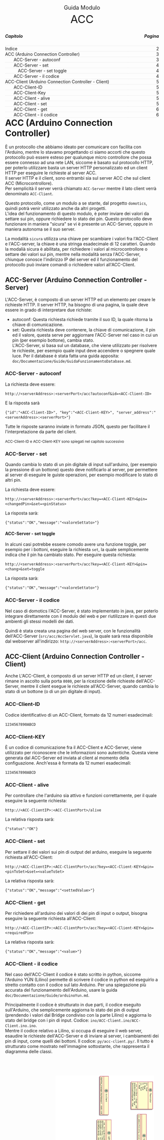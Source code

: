 <div style="font-size:36px;text-align:center">
    <br><br><br><br><br>
    <small style="font-size:18px;">Guida Modulo</small><br>
    ACC
</div>

<div class="page-break"></div>

<div class="clearfix index">
    <div class="capitle" style="width:80%;float:left;border-bottom:1px dotted #DDDDDD;"><h5>Capitolo</h5></div>
    <div class="page" style="text-align:right;width:20%;float:left;border-bottom:1px dotted #DDDDDD;"><h5>Pagina</h5></div>
    <div style="margin-top:5px;widht:100%;"> </div>
    <div class="capitle" style="width:80%;float:left;border-bottom:1px dotted #DDDDDD;">Indice</div>
    <div class="page" style="text-align:right;width:20%;float:left;border-bottom:1px dotted #DDDDDD;">2</div>
    <div class="capitle" style="width:80%;float:left;border-bottom:1px dotted #DDDDDD;">ACC (Arduino Connection Controller)</div>
    <div class="page" style="text-align:right;width:20%;float:left;border-bottom:1px dotted #DDDDDD;">3</div>
            <div class="capitle" style="width:80%;float:left;border-bottom:1px dotted #DDDDDD;">
                &emsp;&emsp;ACC-Server - autoconf
            </div>
            <div class="page" style="text-align:right;width:20%;float:left;border-bottom:1px dotted #DDDDDD;">3</div>
            <div class="capitle" style="width:80%;float:left;border-bottom:1px dotted #DDDDDD;">
                &emsp;&emsp;ACC-Server - set
            </div>
            <div class="page" style="text-align:right;width:20%;float:left;border-bottom:1px dotted #DDDDDD;">4</div>
                <div class="capitle" style="width:80%;float:left;border-bottom:1px dotted #DDDDDD;">
                    &emsp;&emsp;&emsp;ACC-Server - set toggle
                </div>
                <div class="page" style="text-align:right;width:20%;float:left;border-bottom:1px dotted #DDDDDD;">4</div>
            <div class="capitle" style="width:80%;float:left;border-bottom:1px dotted #DDDDDD;">
                &emsp;&emsp;ACC-Server - il codice
            </div>
            <div class="page" style="text-align:right;width:20%;float:left;border-bottom:1px dotted #DDDDDD;">4</div>
    <div style="margin-top:5px;widht:100%;"> </div>
    <div class="capitle" style="width:80%;float:left;border-bottom:1px dotted #DDDDDD;">ACC-Client (Arduino Connection Controller - Client)</div>
    <div class="page" style="text-align:right;width:20%;float:left;border-bottom:1px dotted #DDDDDD;">5</div>
        <div class="capitle" style="width:80%;float:left;border-bottom:1px dotted #DDDDDD;">
            &emsp;&emsp;ACC-Client-ID
        </div>
        <div class="page" style="text-align:right;width:20%;float:left;border-bottom:1px dotted #DDDDDD;">5</div>
        <div class="capitle" style="width:80%;float:left;border-bottom:1px dotted #DDDDDD;">
            &emsp;&emsp;ACC-Client-Key
        </div>
        <div class="page" style="text-align:right;width:20%;float:left;border-bottom:1px dotted #DDDDDD;">5</div>
        <div class="capitle" style="width:80%;float:left;border-bottom:1px dotted #DDDDDD;">
            &emsp;&emsp;ACC-Client - alive
        </div>
        <div class="page" style="text-align:right;width:20%;float:left;border-bottom:1px dotted #DDDDDD;">5</div>
        <div class="capitle" style="width:80%;float:left;border-bottom:1px dotted #DDDDDD;">
            &emsp;&emsp;ACC-Client - set
        </div>
        <div class="page" style="text-align:right;width:20%;float:left;border-bottom:1px dotted #DDDDDD;">5</div>
        <div class="capitle" style="width:80%;float:left;border-bottom:1px dotted #DDDDDD;">
            &emsp;&emsp;ACC-Client - get
        </div>
        <div class="page" style="text-align:right;width:20%;float:left;border-bottom:1px dotted #DDDDDD;">6</div>
        <div class="capitle" style="width:80%;float:left;border-bottom:1px dotted #DDDDDD;">
            &emsp;&emsp;ACC-Client - il codice
        </div>
        <div class="page" style="text-align:right;width:20%;float:left;border-bottom:1px dotted #DDDDDD;">6</div>
</div>

<div class="page-break"></div>

# ACC (Arduino Connection Controller)

&Egrave; un protocollo che abbiamo ideato per comunicare con facilita con l'Arduino,
mentre lo stavamo progettando ci siamo accorti che questo protocollo pu&ograve; essere esteso per
qualunque micro controllore che possa essere connesso ad una rete LAN, siccome &egrave; basato sul
protocollo HTTP, per poterlo utilizzare basta un server HTTP personalizzato ed un client HTTP per
eseguire le richieste al server ACC.  
Il server HTTP e il client, sono entrambi sia sul server ACC che sul client ACC (Microcontrollore).  
Per semplicit&agrave; il server verr&agrave; chiamato `ACC-Server` mentre il lato client verr&agrave;
denominato `ACC-Client`.

Questo protocollo, come un modulo a se stante, dal progetto `domotics`, quindi potrà venir
utilizzato anche da altri progetti.  
L'idea del funzionamento di questo modulo, &egrave; poter inviare dei valori da settare sui pin,
oppure richiedere lo stato dei pin. Questo protocollo deve funzionare in maniera "sicura" se vi
&egrave; presente un ACC-Server, oppure in maniera autonoma se il suo server.

La modalit&agrave; `sicura` utilizza una chiave per scambiare i valori fra l'ACC-Client e
l'ACC-server, la chiave &egrave; una stringa esadecimale di 12 caratteri. Quando la modali&agrave;
sicura &egrave; abilitata, per richiedere i valori al microcontrollore o settare dei valori sui pin,
mentre nella modalit&agrave; senza l'ACC-Server, chiunque conosce l'indirizzo IP del server ed il
funzionamento del protocollo pu&ograve; inviare comandi o richiedere valori all'ACC-Client.

## ACC-Server (Arduino Connection Controller - Server)

L'ACC-Server, &egrave; composto di un server HTTP ed un elemento per creare le richieste HTTP. Il
server HTTP, ha bisogno di una pagina, la quale deve essere in grado di interpretare due richiste:
- autoconf: Questa richiesta richiede tramite il suo ID, la quale ritorna la chiave di comunicazione.
- set: Questa richiesta deve contenere, la chiave di comunicazione, il pin ed il valore, questa
serve per aggiornare l'ACC-Server nel caso in cui un pin (per esempio bottone), cambia stato.  
L'ACC-Server, si basa sul un database, che viene utilizzato per risolvere le richieste, per esempio
quale input deve accendere o spegnere quale luce. Per il database &egrave; stata fatta una guida
apposita: `doc/Documentazione/Guide/GuidaFunzionamentoDatabase.md`.

### ACC-Server - autoconf

La richiesta deve essere:

```
http://<serverAddress>:<serverPort>/acc?autoconf&id=<ACC-Client-ID>
```

E la risposta sar&agrave;

```
{"id":"<ACC-Client-ID>", "key":"<ACC-Client-KEY>", "server_address":"<serverAddress>:<serverPort>"}
```

Tutte le risposte saranno inviate in formato JSON, questo per facilitare il l'interpretazione da
parte del client.

<small>ACC-Client-ID e ACC-Client-KEY sono spiegati nel capitolo successivo</small>

### ACC-Server - set

Quando cambia lo stato di un pin digitale di input sull'arduino, (per esempio la pressione di un
bottone) questo deve notificarlo al server, per permettere al server di eseguire le guiste
operazioni, per esempio modificare lo stato di altri pin.

La richiesta deve essere:

```
http://<serverAddress>:<serverPort>/acc?key=<ACC-Client-KEY>&pin=<changedPin>&set=<pinStatus>
```

La risposta sar&agrave;:

```
{"status":"OK","message":"<valoreSettato>"}
```

#### ACC-Server - set toggle

In alcuni casi potrebbe essere comodo avere una funzione toggle, per esempio per i bottoni, eseguire
la richiesta `set`, la quale semplicemente indica che il pin ha cambiato stato. Per eseguire questa
richiesta:

```
http://<serverAddress>:<serverPort>/acc?key=<ACC-Client-KEY>&pin=<chang>&set=toggle
```

La risposta sar&agrave;:

```
{"status":"OK","message":"<valoreSettato>"}
```

### ACC-Server - il codice

Nel caso di domotics l'ACC-Server, &egrave; stato implementato in java, per poterlo integrare
direttamente con il modulo del web e per riutilizzare in questi due ambienti gli
stessi modelli dei dati.

Quindi &egrave; stata creata una pagina del web server, con le funzionalit&agrave; dell'ACC-Server
(`src/acc/AccServlet.java`), la quale sar&agrave; resa disponibile dal webserver all'indirizzo:
`http://<serverAddress>:<serverPort>/acc`.

<div class="page-break"></div>

## ACC-Client (Arduino Connection Controller - Client)

Anche L'ACC-Client, &egrave; composto di un server HTTP ed un client, il server rimane in ascolto
sulla porta `8080`, per la ricezione delle richieste dell'ACC-Server, mentre il client esegue le
richieste all'ACC-Server, quando cambia lo stato di un bottone (o di un pin digitale di input).

### ACC-Client-ID

Codice identificativo di un ACC-Client, formato da 12 numeri esadecimali:

```
1234567890ABCD
```

### ACC-Client-KEY

&Egrave; un codice di comunicazione fra il ACC-Client e ACC-Server, viene utilizzato per riconoscere
che le informazioni sono autentiche. Questa viene generata dal ACC-Server ed inviata al client al
momento della configuazione. Anch'essa è formata da 12 numeri esadecimali:

```
1234567890ABCD
```

### ACC-Client - alive

Per controllare che l'arduino sia attivo e funzioni correttamente, per il quale eseguire la seguente
richiesta:

```
http://<ACC-ClientIP>:<ACC-ClientPort>/alive
```

La relativa risposta sar&agrave;:

```
{"status":"OK"}
```

### ACC-Client - set

Per settare il dei valori sui pin di output del arduino, eseguire la seguente richiesta
all'ACC-Client:

```
http://<ACC-ClientIP>:<ACC-ClientPort>/acc?key=<ACC-Client-KEY>&pin=<pinToSet>&set=<valueToSet>
```

La relativa risposta sar&agrave;:

```
{"status":"OK","message":"<settedValue>"}
```

<div class="page-break"></div>

### ACC-Client - get

Per richiedere all'arduino dei valori di dei pin di input o output, bisogna eseguire la seguente
richiesta all'ACC-Client:

```
http://<ACC-ClientIP>:<ACC-ClientPort>/acc?key=<ACC-Client-KEY>&pin=<requiredPin>
```

La relativa risposta sar&agrave;:

```
{"status":"OK","message":"<value>"}
```

### ACC-Client - il codice

Nel caso dell'ACC-Client il codice &egrave; stato scritto in python, siccome l'Arduino Y&Uacute;N
(Lilino) permette di scrivere il codice in python ed eseguirlo a stretto contatto con il codice sul
lato Arduino. Per una spiegazione pi&ugrave; accurata del funzionamento dell'Arduino, usare la guida
`doc/Documentazione/Guide/arduinoYun.md`.

Principalmente il codice &egrave; strutturato in due parti, il codice eseguito sull'Arduino, che
semplicemente aggiorna lo stato dei pin di output (prendendo i valori dal Bridge condiviso con la
parte Lilino) e aggiorna lo stato del bridge con i pin di input. Codice:
`ino/ACC-Client.ino/ACC-Client.ino.ino`.  
Mentre il codice relativo a Lilino, si occupa di eseguire il web server, esaudire le richieste
dell'ACC-Server e di inviare al server, i cambiamenti dei pin di input, come quelli dei bottoni. Il
codice: `py/acc-client.py/`. Il tutto &egrave; strutturato come mostrato nell'immagine sottostante,
che rappresenta il diagramma delle classi.

<div class="page-break"></div>

<br><br><br><br><br><br><br><br><br><br><br><br>
<div style="-webkit-transform: rotate(90deg);-moz-transform: rotate(90deg);-o-transform: rotate(90deg);-ms-transform: rotate(90deg);transform: rotate(90deg);width:650px;">
    <img src="../img/acc/acc-client-classes.png" style="widht:450px;">
</div>
